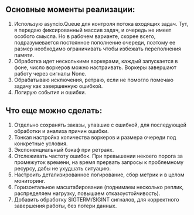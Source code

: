 ## Основные моменты реализации:
1. Использую asyncio.Queue для контроля потока входящих задач. Тут, я передаю фиксированный массив задач, и очередь не имеет особого смысла. 
Но в рабочем варианте, скорее всего, подразумевается постоянное пополнение очереди, поэтому ее размер необходимо ограничивать чтобы избежать переполнения памяти.
2. Обработка идет несколькими воркерами, каждый запускается в фоне, число воркеров можно настраивать. Воркеры завершают работу через сигналы None.
3. Обрабатываю исключения, ретраю, если не помогло помечаю задачу как завершенную ошибкой.
4. Логирую события и ошибки.

## Что еще можно сделать:
1. Отдельно сохранять заказы, упавшие с ошибкой, для последующей обработки и анализа причин ошибки.
2. Тонкая настройка количества воркеров и размера очереди под конкретные условия.
3. Экспоненциальный бэкаф при ретраях.
4. Отслеживать частоту ошибок. При превышении некоего порога за промежуток времени, на время прервать запросы к проблемному ресурсу, дабы не ухудшать ситуацию.
5. Настроить детализированное логирование, сбор метрик и в целом мониторинг.
6. Горизонтальное масштабирование (поднимаем несколько реплик, распределяем нагрузку, повышаем отказоустойчивость).
7. Добавить обработку SIGTERM/SIGINT сигналов, для корректного завершения работы, без потери данных.
